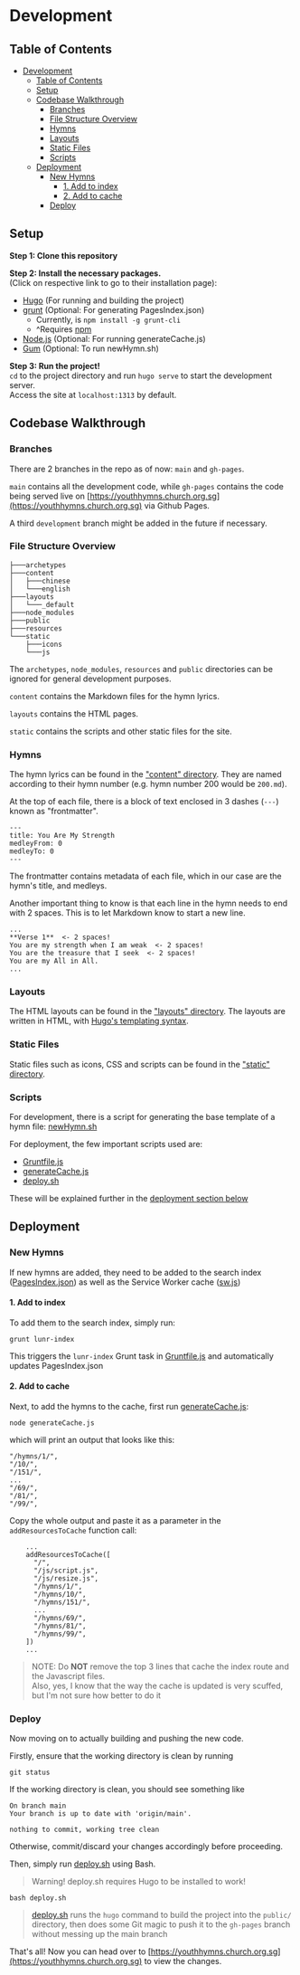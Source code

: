 # Development

## Table of Contents

- [Development](#development)
  - [Table of Contents](#table-of-contents)
  - [Setup](#setup)
  - [Codebase Walkthrough](#codebase-walkthrough)
    - [Branches](#branches)
    - [File Structure Overview](#file-structure-overview)
    - [Hymns](#hymns)
    - [Layouts](#layouts)
    - [Static Files](#static-files)
    - [Scripts](#scripts)
  - [Deployment](#deployment)
    - [New Hymns](#new-hymns)
      - [1. Add to index](#1-add-to-index)
      - [2. Add to cache](#2-add-to-cache)
    - [Deploy](#deploy)

## Setup
**Step 1: Clone this repository**

**Step 2: Install the necessary packages.**  
(Click on respective link to go to their installation page):
- [Hugo](https://gohugo.io/installation/) (For running and building the project)
- [grunt](https://gruntjs.com/getting-started) (Optional: For generating PagesIndex.json)
  - Currently, is `npm install -g grunt-cli` 
  - ^Requires [npm](https://docs.npmjs.com/downloading-and-installing-node-js-and-npm)
- [Node.js](https://docs.npmjs.com/downloading-and-installing-node-js-and-npm) (Optional: For running generateCache.js)
- [Gum](https://github.com/charmbracelet/gum) (Optional: To run newHymn.sh)

**Step 3: Run the project!**  
`cd` to the project directory and run `hugo serve` to start the development server.  
Access the site at `localhost:1313` by default. 

## Codebase Walkthrough

### Branches

There are 2 branches in the repo as of now: `main` and `gh-pages`.

`main` contains all the development code, while `gh-pages` contains the code
being served live on [https://youthhymns.church.org.sg](https://youthhymns.church.org.sg)
via Github Pages.

A third `development` branch might be added in the future if necessary.

### File Structure Overview

```
├───archetypes
├───content
│   ├───chinese
│   └───english
├───layouts
│   └───_default
├───node_modules
├───public
├───resources
└───static
    ├───icons
    └───js
```

The `archetypes`, `node_modules`, `resources` and `public` directories can be ignored for general development purposes.

`content` contains the Markdown files for the hymn lyrics.

`layouts` contains the HTML pages.

`static` contains the scripts and other static files for the site.

### Hymns

The hymn lyrics can be found in the ["content" directory](./content/hymns/).
They are named according to their hymn number (e.g. hymn number 200 would be `200.md`).

At the top of each file, there is a block of text enclosed in 3 dashes (`---`) known as "frontmatter".

```
---
title: You Are My Strength
medleyFrom: 0
medleyTo: 0
---
```

The frontmatter contains metadata of each file, which in our case are the hymn's title, and medleys.

Another important thing to know is that each line in the hymn needs to end with 2 spaces.
This is to let Markdown know to start a new line.

```
...
**Verse 1**  <- 2 spaces!
You are my strength when I am weak  <- 2 spaces!
You are the treasure that I seek  <- 2 spaces!
You are my All in All.
...
```

### Layouts

The HTML layouts can be found in the ["layouts" directory](./layouts/).
The layouts are written in HTML, with [Hugo's templating syntax](https://gohugo.io/templates/introduction/).

### Static Files

Static files such as icons, CSS and scripts can be found in the ["static" directory](./static/).

### Scripts

For development, there is a script for generating the base
template of a hymn file: [newHymn.sh](./newHymn.sh)

For deployment, the few important scripts used are:

- [Gruntfile.js](./Gruntfile.js)
- [generateCache.js](./generateCache.js)
- [deploy.sh](./deploy.sh)

These will be explained further in the
[deployment section below](#deployment)

## Deployment

### New Hymns

If new hymns are added, they need to be added to
the search index ([PagesIndex.json](./static/js/lunr/PagesIndex.json))
as well as the Service Worker cache ([sw.js](./static/sw.js))

#### 1. Add to index

To add them to the search index, simply run:

```
grunt lunr-index
```

This triggers the `lunr-index` Grunt task in [Gruntfile.js](./Gruntfile.js) and automatically updates PagesIndex.json

#### 2. Add to cache

Next, to add the hymns to the cache, first run [generateCache.js](./generateCache.js):

```
node generateCache.js
```

which will print an output that looks like this:

```
"/hymns/1/",
"/10/",
"/151/",
...
"/69/",
"/81/",
"/99/",
```

Copy the whole output and paste it as a parameter in the `addResourcesToCache` function call:

```
    ...
    addResourcesToCache([
      "/",
      "/js/script.js",
      "/js/resize.js",
      "/hymns/1/",
      "/hymns/10/",
      "/hymns/151/",
      ...
      "/hymns/69/",
      "/hymns/81/",
      "/hymns/99/",
    ])
    ...
```

> NOTE: Do **NOT** remove the top 3 lines that cache the index route and the Javascript files.  
> Also, yes, I know that the way the cache is updated is very scuffed, but I'm not sure how better to do it

### Deploy

Now moving on to actually building and pushing the new code.

Firstly, ensure that the working directory is clean by running

```
git status
```

If the working directory is clean, you should see something like

```
On branch main
Your branch is up to date with 'origin/main'.

nothing to commit, working tree clean
```

Otherwise, commit/discard your changes accordingly before proceeding.

Then, simply run [deploy.sh](./deploy.sh) using Bash.

> Warning! deploy.sh requires Hugo to be installed to work!

```
bash deploy.sh
```

> [deploy.sh](./deploy.sh) runs the `hugo` command to build the project into the `public/` directory,
> then does some Git magic to push it to the `gh-pages` branch without messing up the main branch

That's all! Now you can head over to [https://youthhymns.church.org.sg](https://youthhymns.church.org.sg) to view the changes.
